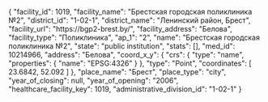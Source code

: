 {
    "facility_id": 1019,
    "facility_name": "Брестская городская поликлиника №2",
    "district_id": "1-02-1",
    "district_name": "Ленинский район, Брест",
    "facility_url": "https:\/\/bgp2-brest.by\/",
    "facility_address": "Белова",
    "facility_type": "Поликлиника",
    "ap_1": "2",
    "name": "Брестская городская поликлиника №2",
    "state": "public institution",
    "stats": [],
    "med_id": 10214966,
    "address": "Белова",
    "coord_x_y": {
        "crs": {
            "type": "name",
            "properties": {
                "name": "EPSG:4326"
            }
        },
        "type": "Point",
        "coordinates": [
            23.6842,
            52.092
        ]
    },
    "place_name": "Брест",
    "place_type": "city",
    "year_of_closing": null,
    "year_of_opening": "2006",
    "healthcare_facility_key": 1019,
    "administrative_division_id": "1-02-1"
}